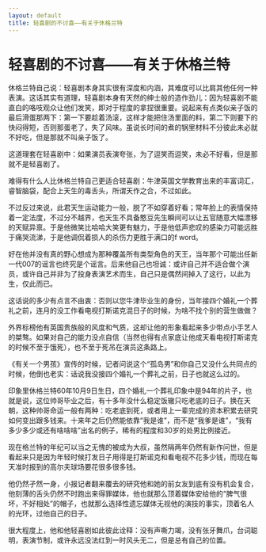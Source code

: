 ```yaml
---
layout: default
title: 轻喜剧的不讨喜——有关于休格兰特
---
```


轻喜剧的不讨喜——有关于休格兰特
======

休格兰特自己说：轻喜剧本身其实很有深度和内涵，其难度可以比肩其他任何一种表演。这话其实有道理，轻喜剧本身有天然的绅士般的造作劲儿：因为轻喜剧不能直白的咯吱观众让他们发笑，即对于程度的拿捏很重要。说起来有点类似亲子饭的最后滑蛋那两下：第一下要趁着汤滚，这样才能把住汤里面的料，第二下则要下的快闷得短，否则那蛋老了，失了风味。虽说长时间的煮的锅里材料不分彼此未必就不好吃，但是那就不叫亲子饭了。

这道理套在轻喜剧中：如果演员表演夸张，为了逗笑而逗笑，未必不好看，但是那就不是轻喜剧了。

难得有什么人比休格兰特自己更适合轻喜剧：牛津英国文学教育出来的丰富词汇，睿智脑袋，配合上天生的毒舌头，所谓天作之合，不过如此。

不过反过来说，此君天生运动能力一般，脱了不如穿着好看；常年脸上的表情保持着一定法度，不过分不越界，也天生不具备憨豆先生瞬间可以让五官随意大幅漂移的天赋异禀。于是他微笑比哈哈大笑更有魅力，于是他低声悲叹的感染力可能远胜于痛哭流涕，于是他调侃着损人的杀伤力更胜于满口的f word。

好在他并没有真的野心想成为那种覆盖所有类型角色的天王，当年那个可能出任新一代007的谣言也终究是个谣言。后来他自己也坦诚：或许自己并不适合做个演员，或许自己并非为了投身表演艺术而生，自己只是偶然间掉入了这行，以此为生，仅此而已。

这话说的多少有点言不由衷：否则以您牛津毕业生的身份，当年接四个婚礼一个葬礼之前，连月的没工作看电视打斯诺克混日子的时候，为啥不找个别的营生做做？

外界标榜他有英国贵族般的风度和气质，这却让他的形象看起来多少带点小手艺人的桀骜。如果对自己的能力没点自信（当然也得有点家底让他成天看电视打斯诺克的时候不至于饿死），也不至于死吊在演员这条路上。

《有关一个男孩》宣传的时候，记者问说这个“孤岛男”和你自己又没什么共同点的时候，他倒也老实：话说我没接四个婚礼一个葬礼之前，日子也就这么过的。

印象里休格兰特60年10月9日生日，四个婚礼一个葬礼印象中是94年的片子，也就是说，这位帅哥毕业之后，有十多年没什么稳定饭辙只吃老底的日子。换在天朝，这种帅哥命运一般有两种：吃老底到死，或者用上一辈完成的资本积累去研究如何变出跟多钱来。十来年之后仍然能依靠“我是谁”，而不是“我爹是谁”，“我有多少多少或还有啥啥啥”出名的例子，稀有的程度和30岁的处男比例接近。

现在格兰特的年纪可以当之无愧的被成为大叔，虽然隔两年仍然有新作问世，但是看起来只是因为年轻时候打发日子用得是打斯诺克和看电视不花多少钱，而现在每天准时报到的高尔夫球场要花很多很多钱。

他仍然孑然一身，小报记者翻来覆去的研究他和她的前女友到底有没有机会复合，他刻薄的舌头仍然不时跑出来得罪媒体，他也就那么顶着媒体安给他的“脾气很坏，不好相处”的帽子，也就那么选择性遗忘媒体无视他的演技的事实，顶着名人的光环，过他自己的日子。

很大程度上，他和他轻喜剧如此彼此诠释：没有声嘶力竭，没有张牙舞爪，台词聪明，表演节制，或许永远没法红到一时风头无二，但是总有自己的位置。